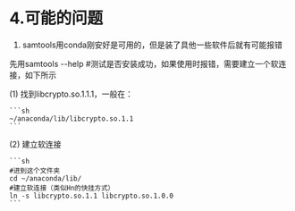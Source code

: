 # 4.可能的问题

1. samtools用conda刚安好是可用的，但是装了具他一些软件后就有可能报错

先用samtools --help #测试是否安装成功，如果使用时报错，需要建立一个软连接，如下所示

(1) 找到libcrypto.so.1.1.1，一般在：

    ```sh
    ~/anaconda/lib/libcrypto.so.1.1
    ```

(2) 建立软连接

    ```sh
    #进到这个文件夹
    cd ~/anaconda/lib/
    #建立软连接（类似Hn的快挂方式）
    ln -s libcrypto.so.1.1 libcrypto.so.1.0.0
    ```

